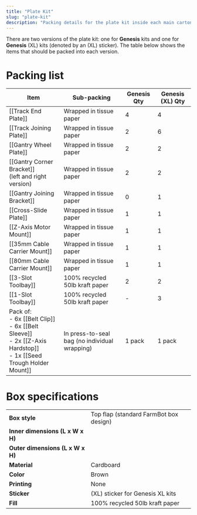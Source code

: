 ```yaml
---
title: "Plate Kit"
slug: "plate-kit"
description: "Packing details for the plate kit inside each main carton"
---
```


There are two versions of the plate kit: one for **Genesis** kits and one for **Genesis** (XL) kits (denoted by an (XL) sticker). The table below shows the items that should be packed into each version.

# Packing list

|Item|Sub-packing|Genesis Qty|Genesis (XL) Qty|
|----|-----------|-----------|--------------|
|[[Track End Plate]]|Wrapped in tissue paper|4|4
|[[Track Joining Plate]]|Wrapped in tissue paper|2|6
|[[Gantry Wheel Plate]]|Wrapped in tissue paper|2|2
|[[Gantry Corner Bracket]]<br>(left and right version)|Wrapped in tissue paper|2|2
|[[Gantry Joining Bracket]]|Wrapped in tissue paper|0|1
|[[Cross-Slide Plate]]|Wrapped in tissue paper|1|1
|[[Z-Axis Motor Mount]]|Wrapped in tissue paper|1|1
|[[35mm Cable Carrier Mount]]|Wrapped in tissue paper|1|1
|[[80mm Cable Carrier Mount]]|Wrapped in tissue paper|1|1
|[[3-Slot Toolbay]]|100% recycled 50lb kraft paper|2|2
|[[1-Slot Toolbay]]|100% recycled 50lb kraft paper|-|3
|Pack of:<br>- 6x [[Belt Clip]]<br>- 6x [[Belt Sleeve]]<br>- 2x [[Z-Axis Hardstop]]<br>- 1x [[Seed Trough Holder Mount]]|In press-to-seal bag (no individual wrapping)|1 pack|1 pack

# Box specifications

|                                |                              |
|--------------------------------|------------------------------|
|**Box style**                   |Top flap (standard FarmBot box design)
|**Inner dimensions (L x W x H)**|
|**Outer dimensions (L x W x H)**|
|**Material**                    |Cardboard
|**Color**                       |Brown
|**Printing**                    |None
|**Sticker**                     |(XL) sticker for Genesis XL kits
|**Fill**                        |100% recycled 50lb kraft paper

